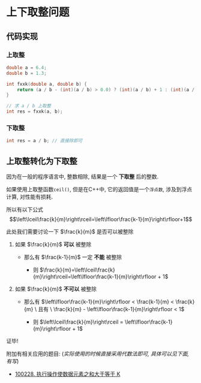 # 上下取整问题
## 代码实现
### 上取整

```C++
double a = 6.4;
double b = 1.3;

int fxxk(double a, double b) {
    return (a / b - (int)(a / b) > 0.0) ? (int)(a / b) + 1 : (int)(a / b);
}

// 求 a / b 上取整
int res = fxxk(a, b);
```

### 下取整

```C++
int res = a / b; // 直接除即可
```

## 上取整转化为下取整
因为在一般的程序语言中, 整数相除, 结果是一个 **下取整** 后的整数.

如果使用上取整函数`ceil()`, 但是在C++中, 它的返回值是一个`浮点数`, 涉及到浮点计算, 对性能有损耗.

所以有以下公式 $$\left\lceil\frac{k}{m}\right\rceil=\left\lfloor\frac{k-1}{m}\right\rfloor+1$$

此处我们需要讨论一下 $\frac{k}{m}$ 是否可以被整除

1. 如果 $\frac{k}{m}$ **可以** 被整除
    
    - 那么有 $\frac{k-1}{m}$ 一定 **不能** 被整除

      - 则 $\frac{k}{m}=\left\lceil\frac{k}{m}\right\rceil=\left\lfloor\frac{k-1}{m}\right\rfloor + 1$

2. 如果 $\frac{k}{m}$ **不可以** 被整除
    
    - 那么有 $\left\lfloor\frac{k-1}{m}\right\rfloor < \frac{k-1}{m} < \frac{k}{m} \ 且有 \ \frac{k}{m} - \left\lfloor\frac{k-1}{m}\right\rfloor < 1$

      - 则 $\left\lceil\frac{k}{m}\right\rceil = \left\lfloor\frac{k-1}{m}\right\rfloor + 1$

证毕!

附加有相关应用的题目: (*实际使用的时候直接采用代数法即可, 具体可以见下面, 有写*)
- [100228. 执行操作使数据元素之和大于等于 K](../../../../007-刷题日志/002-力扣/003-未分类题解/035-执行操作使数据元素之和大于等于K/index.md)